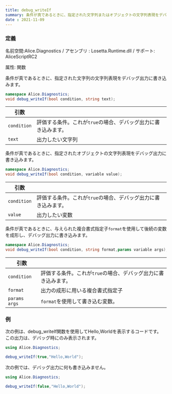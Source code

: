```yaml
---
title: debug_writeIf
summary: 条件が真であるときに、指定された文字列またはオブジェクトの文字列表現をデバッグ出力に書き込みます。
date : 2021-11-09
---
```

### 定義
名前空間:Alice.Diagnostics / アセンブリ : Losetta.Runtime.dll / サポート: AliceScriptRC2

属性: 関数

条件が真であるときに、指定された文字列の文字列表現をデバッグ出力に書き込みます。

```cs title="AliceScript"
namespace Alice.Diagnostics;
void debug_writeIf(bool condition, string text);
```

|引数| |
|-|-|
|`condition`| 評価する条件。これが`true`の場合、デバッグ出力に書き込みます。|
|`text`| 出力したい文字列|

条件が真であるときに、指定されたオブジェクトの文字列表現をデバッグ出力に書き込みます。

```cs title="AliceScript"
namespace Alice.Diagnostics;
void debug_writeIf(bool condition, variable value);
```

|引数| |
|-|-|
|`condition`| 評価する条件。これが`true`の場合、デバッグ出力に書き込みます。|
|`value`| 出力したい変数|

条件が真であるときに、与えられた複合書式指定子`format`を使用して後続の変数を成形し、デバッグ出力に書き込みます。

```cs title="AliceScript"
namespace Alice.Diagnostics;
void debug_writeIf(bool condition, string format,params variable args);
```

|引数| |
|-|-|
|`condition`| 評価する条件。これが`true`の場合、デバッグ出力に書き込みます。|
|`format`| 出力の成形に用いる複合書式指定子|
|`params args`| `format`を使用して書き込む変数。|

### 例
次の例は、debug_writeIf関数を使用してHello,Worldを表示するコードです。
この出力は、デバッグ時にのみ表示されます。

```cs title="AliceScript"
using Alice.Diagnostics;

debug_writeIf(true,"Hello,World");
```

次の例では、デバッグ出力に何も書き込みません。

```cs title="AliceScript"
using Alice.Diagnostics;

debug_writeIf(false,"Hello,World");
```